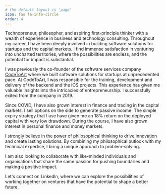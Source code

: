 ```yaml
---
# the default layout is 'page'
icon: fas fa-info-circle
order: 4
---
```


Technopreneur, philosopher, and aspiring first-principle thinker with a wealth of experience in business and technology consulting. Throughout my career, I have been deeply involved in building software solutions for startups and the capital markets. I find immense satisfaction in venturing into uncharted territories, where the possibilities are endless, and the potential for impact is substantial.

I was previously the co-founder of the software services company [CodeToArt](https://codetoart.com/) where we built software solutions for startups at unprecedented pace. At CodeToArt, I was responsible for the training, development and delivery of the backend and the iOS projects. This experience has given me valuable insights into the intricacies of entrepreneurship. I successfully exited from the company in 2019.

Since COVID, I have also grown interest in finance and trading in the capital markets. I sell options on the side to generate passive income. The simple expiry strategy that I use have given me an 18% return on the deployed capital with very low drawdown. During the course, I have also grown interest in personal finance and money markets.

I strongly believe in the power of philosophical thinking to drive innovation and create lasting solutions. By combining my philosophical outlook with my technical expertise, I bring a unique approach to problem-solving.

I am also looking to collaborate with like-minded individuals and organisations that share the same passion for pushing boundaries and making a positive impact.

Let's connect on LinkedIn, where we can explore the possibilities of working together on ventures that have the potential to shape a better future.
